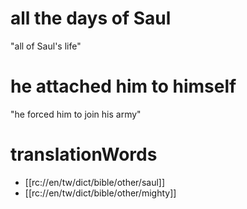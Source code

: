 # all the days of Saul

"all of Saul's life"

# he attached him to himself

"he forced him to join his army"

# translationWords

* [[rc://en/tw/dict/bible/other/saul]]
* [[rc://en/tw/dict/bible/other/mighty]]